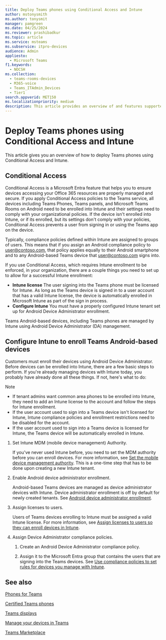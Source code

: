 ```yaml
---
title: Deploy Teams phones using Conditional Access and Intune
author: mstonysmith
ms.author: tonysmit
manager: pamgreen
ms.date: 04/25/2024
ms.reviewer: prashibadkur
ms.topic: article
ms.service: msteams
ms.subservice: itpro-devices
audience: Admin
appliesto: 
  - Microsoft Teams
f1.keywords: 
  - NOCSH
ms.collection: 
  - teams-rooms-devices
  - M365-voice
  - Teams_ITAdmin_Devices
  - Tier1
search.appverid: MET150
ms.localizationpriority: medium
description: This article provides an overview of and features supported by Microsoft Teams phones.
---
```


# Deploy Teams phones using Conditional Access and Intune

This article gives you an overview of how to deploy Teams phones using Conditional Access and Intune.

## Conditional Access

Conditional Access is a Microsoft Entra feature that helps you to ensure devices accessing your Office 365 resources are properly managed and secure. If you apply Conditional Access policies to the Teams service, all devices  including Teams Phones, Teams panels, and Microsoft Teams Rooms on Android need to be enrolled into Intune and their settings need to comply with your organizational policies. If the device isn't enrolled into Intune, or if its enrolled, but its settings don't comply with your policies, Conditional Access prevents a user from signing in or using the Teams app on the device.

Typically, compliance policies defined within Intune are assigned to groups of users. This means that if you assign an Android compliance policy to user@contoso.com, that policy applies equally to their Android smartphone and to any Android-based Teams device that user@contoso.com signs into.

If you use Conditional Access, which requires Intune enrollment to be enforced, in your organization, there are a couple things you need to set up to allow for a successful Intune enrollment:

- **Intune license** The user signing into the Teams phone must be licensed for Intune. As long as the Teams device is signed in to a user account that has a valid Intune license, the device is automatically enrolled in Microsoft Intune as part of the sign in process.
- **Configure Intune** You must have a properly configured Intune tenant set up for Android Device Administrator enrollment.

Teams Android-based devices, including Teams phones are managed by Intune using Android Device Administrator (DA) management.

## Configure Intune to enroll Teams Android-based devices

 Customers must enroll their devices using Android Device Administrator. Before devices can be enrolled into Intune, there are a few basic steps to perform. If you're already managing devices with Intune today, you probably have already done all these things. If not, here's what to do:

> [!NOTE]
> - If tenant admins want common area phones to be enrolled into Intune, they need to add an Intune license to the account and follow the steps for Intune enrollment.
> - If the user account used to sign into a Teams device isn't licensed for Intune, Intune compliance policies and enrollment restrictions need to be disabled for the account.
> - If the user account used to sign into a Teams device is licensed for Intune, the Teams device will be automatically enrolled in Intune.

1. Set Intune MDM (mobile device management) Authority.  

   If you've never used Intune before, you need to set the MDM authority before you can enroll devices. For more information, see [Set the mobile device management authority](/mem/intune/fundamentals/mdm-authority-set). This is a one-time step that has to be done upon creating a new Intune tenant.
1. Enable Android device administrator enrollment.
  
   Android-based Teams devices are managed as device administrator devices with Intune. Device administrator enrollment is off by default for newly created tenants. See [Android device administrator enrollment](/mem/intune/enrollment/android-enroll-device-administrator).
1. Assign licenses to users.

   Users of Teams devices enrolling to Intune must be assigned a valid Intune license. For more information, see [Assign licenses to users so they can enroll devices in Intune](/mem/intune/fundamentals/licenses-assign).
1. Assign Device Administrator compliance policies.  

   1. Create an Android Device Administrator compliance policy.

   1. Assign it to the Microsoft Entra group that contains the users that are signing into the Teams devices. See [Use compliance policies to set rules for devices you manage with Intune](/mem/intune/protect/device-compliance-get-started).

## See also

[Phones for Teams](phones-for-teams.md)

[Certified Teams phones](teams-phones-certified-hardware.md)

[Teams displays](teams-displays.md)

[Manage your devices in Teams](device-management.md)

[Teams Marketplace](https://office.com/teamsdevices)
